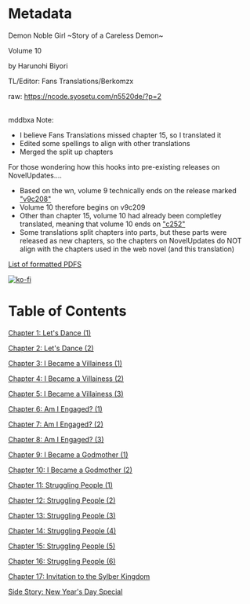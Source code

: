 # Metadata

Demon Noble Girl \~Story of a Careless Demon\~  

Volume 10

  
 by Harunohi Biyori
  
  
 TL/Editor: Fans Translations/Berkomzx 

raw: https://ncode.syosetu.com/n5520de/?p=2

<br/>
mddbxa Note:

- I believe Fans Translations missed chapter 15, so I translated it
- Edited some spellings to align with other translations
- Merged the split up chapters

For those wondering how this hooks into pre-existing releases on NovelUpdates....

- Based on the wn, volume 9 technically ends on the release marked ["v9c208"](https://thecenttranslations.wordpress.com/2021/04/22/chapter-208-volume-9/)
- Volume 10 therefore begins on v9c209
- Other than chapter 15, volume 10 had already been completley translated, meaning that volume 10 ends on ["c252"](https://fanstranslations.com/novel/demon-noble-girl-story-of-a-careless-demon/chapter-252/)
- Some translations split chapters into parts, but these parts were released as new chapters, so the chapters on NovelUpdates do NOT align with the chapters used in the web novel (and this translation)

[List of formatted PDFS](../../README.md)

[![ko-fi](https://ko-fi.com/img/githubbutton_sm.svg)](https://ko-fi.com/I2I117SQUE)


# Table of Contents

[Chapter 1: Let's Dance (1)](./chapters/10_1.md)

[Chapter 2: Let's Dance (2)](./chapters/10_2.md)

[Chapter 3: I Became a Villainess (1)](./chapters/10_3.md)

[Chapter 4: I Became a Villainess (2)](./chapters/10_4.md)

[Chapter 5: I Became a Villainess (3)](./chapters/10_5.md)

[Chapter 6: Am I Engaged? (1)](./chapters/10_6.md)

[Chapter 7: Am I Engaged? (2)](./chapters/10_7.md)

[Chapter 8: Am I Engaged? (3)](./chapters/10_8.md)

[Chapter 9: I Became a Godmother (1)](./chapters/10_9.md)

[Chapter 10: I Became a Godmother (2)](./chapters/10_10.md)

[Chapter 11: Struggling People (1)](./chapters/10_11.md)

[Chapter 12: Struggling People (2)](./chapters/10_12.md)

[Chapter 13: Struggling People (3)](./chapters/10_13.md)

[Chapter 14: Struggling People (4)](./chapters/10_14.md)

[Chapter 15: Struggling People (5)](./chapters/10_15.md)

[Chapter 16: Struggling People (6)](./chapters/10_16.md)

[Chapter 17: Invitation to the Sylber Kingdom](./chapters/10_17.md)

[Side Story: New Year's Day Special](./chapters/10_18.md)
